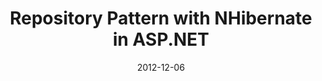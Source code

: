 ---
conference: CVINETA
location: Cedar Falls, Iowa
title: Repository Pattern with NHibernate in ASP.NET
date: 2012-12-06
---